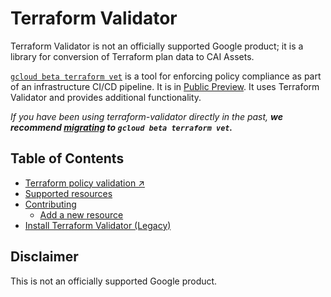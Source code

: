 # Terraform Validator

Terraform Validator is not an officially supported Google product; it is a library for conversion of Terraform plan data to CAI Assets.

[`gcloud beta terraform vet`](https://cloud.google.com/docs/terraform/policy-validation) is a tool for enforcing policy compliance as part of an infrastructure CI/CD pipeline. It is in [Public Preview](https://cloud.google.com/products#product-launch-stages). It uses Terraform Validator and provides additional functionality.


_If you have been using terraform-validator directly in the past, **we recommend [migrating](https://cloud.google.com/docs/terraform/policy_validation/migrate_from_terraform_validator) to `gcloud beta terraform vet`.**_

## Table of Contents

- [Terraform policy validation ↗](https://cloud.google.com/docs/terraform/policy-validation)
- [Supported resources](./docs/supported_resources.md)
- [Contributing](./docs/contributing/index.md)
  - [Add a new resource](./docs/contributing/add_new_resource.md)
- [Install Terraform Validator (Legacy)](./docs/install.md)

## Disclaimer

This is not an officially supported Google product.

